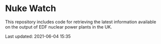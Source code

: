 # Nuke Watch

This repository includes code for retrieving the latest information available on the output of EDF nuclear power plants in the UK.

Last updated: 2021-06-04 15:35